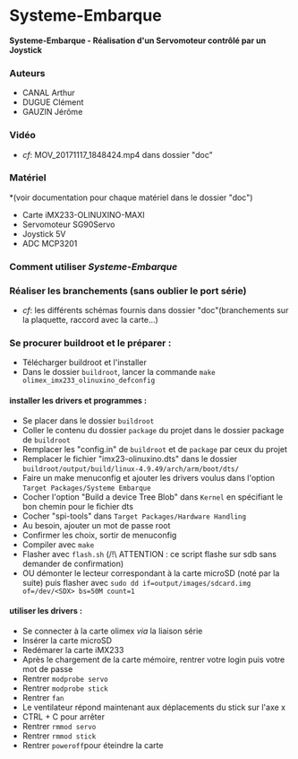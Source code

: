 # Systeme-Embarque

**Systeme-Embarque - Réalisation d'un Servomoteur contrôlé par un Joystick**

### Auteurs
 - CANAL Arthur
 - DUGUE Clément
 - GAUZIN Jérôme

### Vidéo
 - *cf*: MOV_20171117_1848424.mp4 dans dossier "doc"

### Matériel 
*(voir documentation pour chaque matériel dans le dossier "doc")
 - Carte iMX233-OLINUXINO-MAXI
 - Servomoteur SG90Servo
 - Joystick 5V
 - ADC MCP3201


### Comment utiliser *Systeme-Embarque*

### Réaliser les branchements (sans oublier le port série)
 - *cf*: les différents schémas fournis dans dossier "doc"(branchements sur la plaquette, raccord avec la carte...)

### Se procurer buildroot et le préparer :
 - Télécharger buildroot et l'installer
 - Dans le dossier `buildroot`, lancer la commande `make olimex_imx233_olinuxino_defconfig`

#### installer les drivers et programmes :
 - Se placer dans le dossier `buildroot`
 - Coller le contenu du dossier `package` du projet dans le dossier package de `buildroot`
 - Remplacer les "config.in" de `buildroot` et de `package` par ceux du projet
 - Remplacer le fichier "imx23-olinuxino.dts" dans le dossier `buildroot/output/build/linux-4.9.49/arch/arm/boot/dts/`
 - Faire un make menuconfig et ajouter les drivers voulus dans l'option `Target Packages/Systeme Embarque`
 - Cocher l'option "Build a device Tree Blob" dans `Kernel` en spécifiant le bon chemin pour le fichier dts
 - Cocher "spi-tools" dans `Target Packages/Hardware Handling`
 - Au besoin, ajouter un mot de passe root
 - Confirmer les choix, sortir de menuconfig
 - Compiler avec `make`
 - Flasher avec `flash.sh` (/!\ ATTENTION : ce script flashe sur sdb sans demander de confirmation)
 - OU démonter le lecteur correspondant à la carte microSD (noté <SDX> par la suite) puis flasher avec `sudo dd if=output/images/sdcard.img of=/dev/<SDX> bs=50M count=1`

#### utiliser les drivers :
 - Se connecter à la carte olimex *via* la liaison série
 - Insérer la carte microSD
 - Redémarer la carte iMX233
 - Après le chargement de la carte mémoire, rentrer votre login puis votre mot de passe
 - Rentrer `modprobe servo`
 - Rentrer `modprobe stick`
 - Rentrer `fan`
 - Le ventilateur répond maintenant aux déplacements du stick sur l'axe x
 - CTRL + C pour arrêter
 - Rentrer `rmmod servo`
 - Rentrer `rmmod stick`
 - Rentrer `poweroff`pour éteindre la carte

